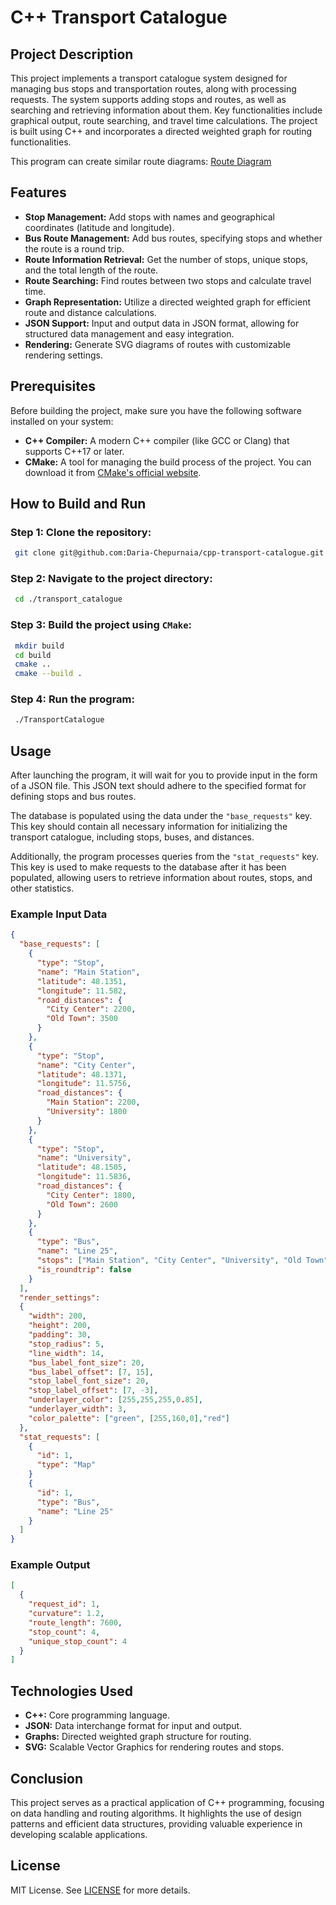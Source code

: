 
# C++ Transport Catalogue

## Project Description

This project implements a transport catalogue system designed for managing bus stops and transportation routes, along with processing requests. The system supports adding stops and routes, as well as searching and retrieving information about them. Key functionalities include graphical output, route searching, and travel time calculations. The project is built using C++ and incorporates a directed weighted graph for routing functionalities.

This program can create similar route diagrams: [Route Diagram](transport-catalogue/map_example.png)

## Features

- **Stop Management:**  Add stops with names and geographical coordinates (latitude and longitude).
- **Bus Route Management:** Add bus routes, specifying stops and whether the route is a round trip.
- **Route Information Retrieval:** Get the number of stops, unique stops, and the total length of the route.  
- **Route Searching:** Find routes between two stops and calculate travel time.  
- **Graph Representation:** Utilize a directed weighted graph for efficient route and distance calculations.  
- **JSON Support:** Input and output data in JSON format, allowing for structured data management and easy integration.  
- **Rendering:** Generate SVG diagrams of routes with customizable rendering settings. 

## Prerequisites

Before building the project, make sure you have the following software installed on your system:

- **C++ Compiler:** A modern C++ compiler (like GCC or Clang) that supports C++17 or later.
- **CMake:** A tool for managing the build process of the project. You can download it from [CMake's official website](https://cmake.org/download/).

## How to Build and Run

### Step 1: Clone the repository:

   ```bash
    git clone git@github.com:Daria-Chepurnaia/cpp-transport-catalogue.git

   ```

### Step 2: Navigate to the project directory:

   ```bash
    cd ./transport_catalogue
   ```
### Step 3: Build the project using `CMake`:

   ```bash
    mkdir build
    cd build
    cmake ..
    cmake --build .
   ```

### Step 4: Run the program:

   ```bash
    ./TransportCatalogue
   ```

## Usage

After launching the program, it will wait for you to provide input in the form of a JSON file. This JSON text should adhere to the specified format for defining stops and bus routes.

The database is populated using the data under the `"base_requests"` key. This key should contain all necessary information for initializing the transport catalogue, including stops, buses, and distances.

Additionally, the program processes queries from the `"stat_requests"` key. This key is used to make requests to the database after it has been populated, allowing users to retrieve information about routes, stops, and other statistics.


### Example Input Data

```json
{
  "base_requests": [
    {
      "type": "Stop",
      "name": "Main Station",
      "latitude": 48.1351,
      "longitude": 11.582,
      "road_distances": {
        "City Center": 2200,
        "Old Town": 3500
      }
    },
    {
      "type": "Stop",
      "name": "City Center",
      "latitude": 48.1371,
      "longitude": 11.5756,
      "road_distances": {
        "Main Station": 2200,
        "University": 1800
      }
    },
    {
      "type": "Stop",
      "name": "University",
      "latitude": 48.1505,
      "longitude": 11.5836,
      "road_distances": {
        "City Center": 1800,
        "Old Town": 2600
      }
    },
    {
      "type": "Bus",
      "name": "Line 25",
      "stops": ["Main Station", "City Center", "University", "Old Town"],
      "is_roundtrip": false
    }
  ],
  "render_settings":
  {
    "width": 200,
    "height": 200,
    "padding": 30,
    "stop_radius": 5,
    "line_width": 14,
    "bus_label_font_size": 20,
    "bus_label_offset": [7, 15],
    "stop_label_font_size": 20,
    "stop_label_offset": [7, -3],
    "underlayer_color": [255,255,255,0.85],
    "underlayer_width": 3,
    "color_palette": ["green", [255,160,0],"red"]
  },
  "stat_requests": [
    {
      "id": 1,
      "type": "Map"
    }
    {
      "id": 1,
      "type": "Bus",
      "name": "Line 25"
    }
  ]
}
```

### Example Output

```json
[
  {
    "request_id": 1,
    "curvature": 1.2,
    "route_length": 7600,
    "stop_count": 4,
    "unique_stop_count": 4
  }
]
```

## Technologies Used

- **C++:** Core programming language.  
- **JSON:** Data interchange format for input and output.  
- **Graphs:** Directed weighted graph structure for routing.  
- **SVG:** Scalable Vector Graphics for rendering routes and stops.  

## Conclusion

This project serves as a practical application of C++ programming, focusing on data handling and routing algorithms. It highlights the use of design patterns and efficient data structures, providing valuable experience in developing scalable applications.


## License

MIT License. See [LICENSE](https://github.com/Daria-Chepurnaia/cpp-transport-catalogue/blob/main/LICENSE.txt) for more details.

